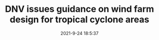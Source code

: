 ---
"title": "DNV issues guidance on wind farm design for tropical cyclone areas"
"date": "2021-9-24 18:5:37"
"feed_name": "OFFSHOREMAG"
"feed_website": "https://www.offshore-mag.com/"
"feed_rss": "https://www.offshore-mag.com/__rss/website-scheduled-content.xml?input=%7B%22sectionAlias%22%3A%22home%22%7D"
"link": "https://www.offshore-mag.com/renewable-energy/article/14211009/dnv-issues-guidance-on-offshore-wind-farm-design-for-tropical-cyclone-areas"
"file": "_posts/2021-1-1-209a9b12874f7be937f06ddb3f4f46beddb64101.md"
"accident": "0"
"drilling": "0"
"dead": "0"
"injured": "0"
"where": "unknown site"
"place": "unknown place"
---